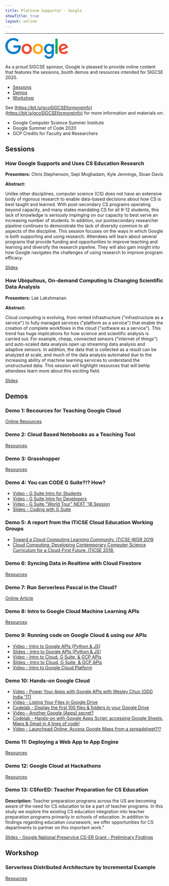 ```yaml
---
title: Platinum Supporter - Google 
showTitle: true
layout: online
---
```

<hr>
<a href="https://edu.google.com/code-with-google/?modal_active=none&story-card_activeEl=enhance-any-subject">
	<img alt="Google, Inc." src="../../images/supporters/200s/google-200.png" width="200" />
</a> 

As a proud SIGCSE sponsor, Google is pleased to provide online content that features the sessions, booth demos and resources intended for SIGCSE 2020.

 * [Sessions](#sessions)
 * [Demos](#demos)
 * [Workshop](#workshop)

See [https://bit.ly/gcoSIGCSEformoreinfo](https://bit.ly/gcoSIGCSEformoreinfo) for more information and materials on:

 - Google Computer Science Summer Institute 
 - Google Summer of Code 2020
 - GCP Credits for Faculty and Researchers

## Sessions

### How Google Supports and Uses CS Education Research

**Presenters:** Chris Stephenson, Sepi Moghadam, Kyle Jennings, Sloan Davis

**Abstract:**

Unlike other disciplines, computer science (CS) does not have an extensive body of rigorous research to enable data-based decisions about how CS is best taught and learned. With post-secondary CS programs operating beyond capacity, and many states mandating CS for all K-12 students, this lack of knowledge is seriously impinging on our capacity to best serve an increasing number of students. In addition, our postsecondary researcher pipeline continues to demonstrate the lack of diversity common to all aspects of the discipline. This session focuses on the ways in which Google is both supporting and using research. Attendees will learn about several programs that provide funding and opportunities to improve teaching and learning and diversify the research pipeline. They will also gain insight into how Google navigates the challenges of using research to improve program efficacy.

[Slides](https://bit.ly/gcoSIGCSEsession1)

### How Ubiquitous, On-demand Computing Is Changing Scientific Data Analysis

**Presenters:** Lak Lakshmanan

**Abstract:**

Cloud computing is evolving, from rented infrastructure ("infrastructure as a service") to fully managed services ("platform as a service") that enable the creation of complete workflows in the cloud ("software as a service"). This trend has huge implications for how science and scientific analysis is carried out. For example, cheap, connected sensors ("internet of things") and auto-scaled data analysis open up streaming data analysis and adaptive sensors. In addition, the data that is collected as a result can be analyzed at scale, and much of the data analysis automated due to the increasing ability of machine learning services to understand the unstructured data. This session will highlight resources that will behlp attendees learn more about this exciting field.

[Slides](https://bit.ly/gcoSIGCSEsession2)

## Demos

### Demo 1: Recources for Teaching Google Cloud

[Online Resources](https://bit.ly/gcoSIGCSEdemo1)

### Demo 2: Cloud Based Notebooks as a Teaching Tool

[Resources](https://bit.ly/gcoSIGCSEdemo2)

### Demo 3: Grasshopper

[Resources](https://bit.ly/gcoSIGCSEdemo3)

### Demo 4: You can CODE G Suite?!? How?

 * [Video - G Suite Intro for Students](https://bit.ly/gcoSIGCSEdemo4a)
 * [Video - G Suite Intro for Developers](https://bit.ly/gcoSIGCSEdemo4b)
 * [Video - G Suite "World Tour" NEXT '18 Session](https://bit.ly/gcoSIGCSEdemo4c)
 * [Slides - Coding with G Suite](https://bit.ly/gcoSIGCSEdemo4d)

### Demo 5: A report from the ITiCSE Cloud Education Working Groups
 
 * [Toward a Cloud Computing Learning Community, ITiCSE-WGR 2019](https://bit.ly/gcoSIGCSEdemo5a)
 * [Cloud Computing: Developing Contemporary Computer Science Curriculum for a Cloud-First Future, ITiCSE 2018.](https://bit.ly/gcoSIGCSEdemo5b)

### Demo 6: Syncing Data in Realtime with Cloud Firestore

[Resources](https://bit.ly/gcoSIGCSEdemo6)

### Demo 7: Run Serverless Pascal in the Cloud?

[Online Article](https://bit.ly/gcoSIGCSEdemo7)

### Demo 8: Intro to Google Cloud Machine Learning APIs

[Resources](https://bit.ly/gcoSIGCSEdemo8)

### Demo 9: Running code on Google Cloud & using our APIs

 * [Video - Intro to Google APIs [Python & JS]](https://bit.ly/gcoSIGCSEdemo9a)
 * [Slides - Intro to Google APIs [Python & JS]](https://bit.ly/gcoSIGCSEdemo9e)
 * [Video - Intro to Cloud, G Suite, & GCP APIs](https://bit.ly/gcoSIGCSEdemo9b)
 * [Slides - Intro to Cloud, G Suite, & GCP APIs](https://bit.ly/gcoSIGCSEdemo9d)
 * [Video - Intro to Google Cloud Platform](https://bit.ly/gcoSIGCSEdemo9c)
 
### Demo 10: Hands-on Google Cloud

 * [Video - Power Your Apps with Google APIs with Wesley Chun (GDD India '17)](https://bit.ly/gcoSIGCSEdemo10a)
 * [Video - Listing Your Files in Google Drive](https://bit.ly/gcoSIGCSEdemo10c)
 * [Codelab - Display the first 100 files & folders in your Google Drive](https://bit.ly/gcoSIGCSEdemo10b)
 * [Video - Another Google (Apps) secret?](https://bit.ly/gcoSIGCSEdemo10e)
 * [Codelab - Hands-on with Google Apps Script: accessing Google Sheets, Maps & Gmail in 4 lines of code!](https://bit.ly/gcoSIGCSEdemo10d)
 * [Video - Launchpad Online: Access Google Maps from a spreadsheet?!?](https://bit.ly/gcoSIGCSEdemo10f)

### Demo 11: Deploying a Web App to App Engine

[Resources](https://bit.ly/gcoSIGCSEdemo11)

### Demo 12: Google Cloud at Hackathons

[Resources](https://bit.ly/gcoSIGCSEdemo12)

### Demo 13: CSforED: Teacher Preparation for CS Education

**Description:** Teacher preparation programs across the US are becoming aware of the need for CS education to be a part of teacher programs. In this study we explore the existing CS education integration into teacher preparation programs primarily in schools of education. In addition to findings regarding education coursework, we offer opportunities for CS departments to partner on this important work."

[Slides - Google National Preservice CS-ER Grant - Preliminary Findings](https://bit.ly/gcoSIGCSEdemo13a)


## Workshop

### Serverless Distributed Architecture by Incremental Example

[Resources](https://bit.ly/gcoSIGCSEworkshop1)
